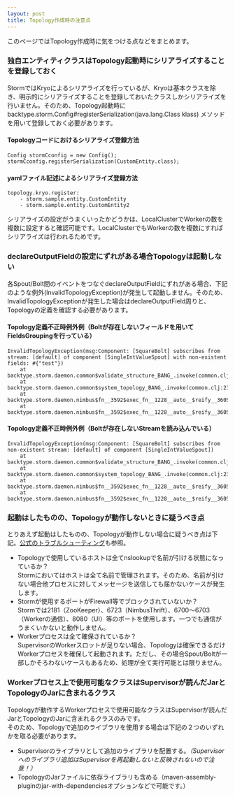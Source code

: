 ```yaml
---
layout: post
title: Topology作成時の注意点
---
```


このページではTopology作成時に気をつける点などをまとめます。

### 独自エンティティクラスはTopology起動時にシリアライズすることを登録しておく
StormではKryoによるシリアライズを行っているが、Kryoは基本クラスを除き、明示的にシリアライズすることを登録しておいたクラスしかシリアライズを行いません。そのため、Topology起動時にbacktype.storm.Config#registerSerialization(java.lang.Class klass) メソッドを用いて登録しておく必要があります。  

#### Topologyコードにおけるシリアライズ登録方法

    Config stormCconfig = new Config();
    stormCconfig.registerSerialization(CustomEntity.class);

#### yamlファイル記述によるシリアライズ登録方法

    topology.kryo.register:
        - storm.sample.entity.CustomEntity
        - storm.sample.entity.CustomEntity2

シリアライズの設定がうまくいったかどうかは、LocalClusterでWorkerの数を複数に設定すると確認可能です。LocalClusterでもWorkerの数を複数にすればシリアライズは行われるためです。

### declareOutputFieldの設定にずれがある場合Topologyは起動しない

各Spout/Bolt間のイベントをつなぐdeclareOutputFieldにずれがある場合、下記のような例外(InvalidTopologyException)が発生して起動しません。そのため、InvalidTopologyExceptionが発生した場合はdeclareOutputField周りと、Topologyの定義を確認する必要があります。

#### Topology定義不正時例外例（Boltが存在しないフィールドを用いてFieldsGroupingを行っている）

    InvalidTopologyException(msg:Component: [SquareBolt] subscribes from stream: [default] of component [SingleIntValueSpout] with non-existent fields: #{"test"})
    	at backtype.storm.daemon.common$validate_structure_BANG_.invoke(common.clj:158)
    	at backtype.storm.daemon.common$system_topology_BANG_.invoke(common.clj:232)
    	at backtype.storm.daemon.nimbus$fn__3592$exec_fn__1228__auto__$reify__3605.submitTopologyWithOpts(nimbus.clj:909)
    	at backtype.storm.daemon.nimbus$fn__3592$exec_fn__1228__auto__$reify__3605.submitTopology(nimbus.clj:927)

#### Topology定義不正時例外例（Boltが存在しないStreamを読み込んでいる）

    InvalidTopologyException(msg:Component: [SquareBolt] subscribes from non-existent stream: [default] of component [SingleIntValueSpout])
    	at backtype.storm.daemon.common$validate_structure_BANG_.invoke(common.clj:152)
    	at backtype.storm.daemon.common$system_topology_BANG_.invoke(common.clj:232)
    	at backtype.storm.daemon.nimbus$fn__3592$exec_fn__1228__auto__$reify__3605.submitTopologyWithOpts(nimbus.clj:909)
    	at backtype.storm.daemon.nimbus$fn__3592$exec_fn__1228__auto__$reify__3605.submitTopology(nimbus.clj:927)

### 起動はしたものの、Topologyが動作しないときに疑うべき点
とりあえず起動はしたものの、Topologyが動作しない場合に疑うべき点は下記。[公式のトラブルシューティング](https://github.com/nathanmarz/storm/wiki/Troubleshooting)も参照。

* Topologyで使用しているホストは全てnslookupで名前が引ける状態になっているか？  
Stormにおいてはホストは全て名前で管理されます。そのため、名前が引けない場合他プロセスに対してメッセージを送信しても届かないケースが発生します。
* Stormが使用するポートがFirewall等でブロックされていないか？  
Stormでは2181（ZooKeeper）、6723（NimbusThrift）、6700～6703（Workerの通信）、8080（UI）等のポートを使用します。一つでも通信がうまくいかないと動作しません。
* Workerプロセスは全て確保されているか？  
SupervisorのWorkerスロットが足りない場合、Topologyは確保できるだけWorkerプロセスを確保して起動されます。ただし、その場合Spout/Boltが一部しかそろわないケースもあるため、処理が全て実行可能とは限りません。

### Workerプロセス上で使用可能なクラスはSupervisorが読んだJarとTopologyのJarに含まれるクラス

Topologyが動作するWorkerプロセスで使用可能なクラスはSupervisorが読んだJarとTopologyのJarに含まれるクラスのみです。  
そのため、Topologyで追加のライブラリを使用する場合は下記の２つのいずれかを取る必要があります。  

* Supervisorのライブラリとして追加のライブラリを配置する。_（Supervisorへのライブラリ追加はSupervisorを再起動しないと反映されないので注意！）_
* TopologyのJarファイルに依存ライブラリも含める（maven-assembly-pluginのjar-with-dependenciesオプションなどで可能です。）
